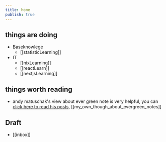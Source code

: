 ```yaml
---
title: home
publish: true
---
```


## things are doing
- Baseknowlege
	- [[statisticLearning]]
- IT
	- [[nixLearning]]
	- [[reactLearn]]
	- [[nextjsLearning]]
## things worth reading
- andy matuschak's view about ever green note is very helpful, you can [click here to read his  posts](https://notes.andymatuschak.org/About_these_notes), [[my_own_though_about_evergreen_notes]]

## Draft
- [[inbox]]




